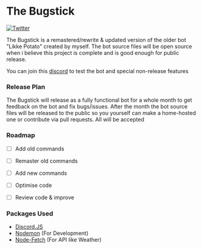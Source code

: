 # The Bugstick
[![Twitter](https://camo.githubusercontent.com/39cf1289b0217b9a89a83e2f8db0bcd68b6ddc4172431bd7d72bcb5f230ba6e1/68747470733a2f2f696d672e736869656c64732e696f2f62616467652f636f6e746163742d747769747465722d626c75652e737667)](https://twitter.com/bobsterjs)

The Bugstick is a remastered/rewrite & updated version of the older bot "Likke Potato" created by myself. The bot source files will be open source when i believe this project is complete and is good enough for public release.

You can join this [discord](https://discord.gg/78DMCjZatu) to test the bot and special non-release features

### Release Plan

The Bugstick will release as a fully functional bot for a whole month to get feedback on the bot and fix bugs/issues. After the month the bot source files will be released to the public so you yourself can make a home-hosted one or contribute via pull requests. All will be accepted
 
### Roadmap
- [ ] Add old commands
- [ ] Remaster old commands
- [ ] Add new commands
- [ ] Optimise code
- [ ] Review code & improve


### Packages Used
- [Discord.JS](https://discord.js.org/)
- [Nodemon](https://www.npmjs.com/package/nodemon) (For Development)
- [Node-Fetch](https://www.npmjs.com/package/node-fetch) (For API like Weather)

